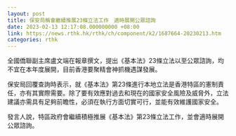 ```yaml
---
layout: post
title: 保安局稱會繼續推展23條立法工作　適時展開公眾諮詢
date: 2023-02-13 12:17:08.000000000 +08:00
link: https://news.rthk.hk/rthk/ch/component/k2/1687664-20230213.htm
categories: rthk
---
```


全國僑聯副主席盧文端在報章撰文，提出《基本法》23條立法以至公眾諮詢，均不宜在本年度展開，目前香港要聚精會神抓機遇謀發展。

保安局回覆查詢時表示，就《基本法》第23條進行本地立法是香港特區的憲制責任，亦有其實際需要。除了要有效應對過去和現在的國家安全風險及威脅外，立法建議亦需具有足夠前瞻性，必須在執行方面切實可行，並能有效維護國家安全。

發言人說，特區政府會繼續積極推展《基本法》第23條立法工作，並會適時展開公眾諮詢。
